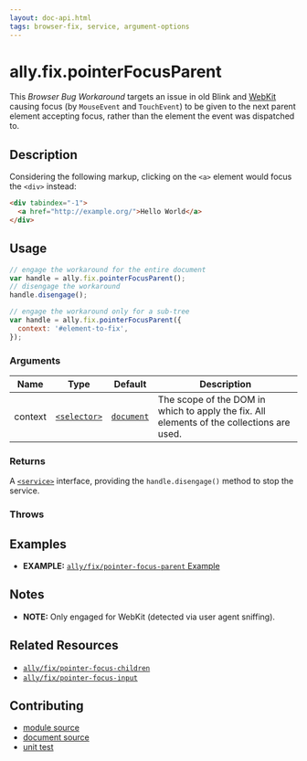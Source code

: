 ```yaml
---
layout: doc-api.html
tags: browser-fix, service, argument-options
---
```


# ally.fix.pointerFocusParent

This *Browser Bug Workaround* targets an issue in old Blink and [WebKit](https://bugs.webkit.org/show_bug.cgi?id=139945) causing focus (by `MouseEvent` and `TouchEvent`) to be given to the next parent element accepting focus, rather than the element the event was dispatched to.


## Description

Considering the following markup, clicking on the `<a>` element would focus the `<div>` instead:

```html
<div tabindex="-1">
  <a href="http://example.org/">Hello World</a>
</div>
```


## Usage

```js
// engage the workaround for the entire document
var handle = ally.fix.pointerFocusParent();
// disengage the workaround
handle.disengage();

// engage the workaround only for a sub-tree
var handle = ally.fix.pointerFocusParent({
  context: '#element-to-fix',
});
```

### Arguments

| Name | Type | Default | Description |
| ---- | ---- | ------- | ----------- |
| context | [`<selector>`](../concepts.md#Selector) | [`document`](https://developer.mozilla.org/en-US/docs/Web/API/Document) | The scope of the DOM in which to apply the fix. All elements of the collections are used. |

### Returns

A [`<service>`](../concepts.md#Service) interface, providing the `handle.disengage()` method to stop the service.

### Throws


## Examples

* **EXAMPLE:** [`ally/fix/pointer-focus-parent` Example](./pointer-focus-parent.example.html)


## Notes

* **NOTE:** Only engaged for WebKit (detected via user agent sniffing).


## Related Resources

* [`ally/fix/pointer-focus-children`](pointer-focus-children.md)
* [`ally/fix/pointer-focus-input`](pointer-focus-input.md)


## Contributing

* [module source](https://github.com/medialize/ally.js/blob/master/src/fix/pointer-focus-parent.js)
* [document source](https://github.com/medialize/ally.js/blob/master/docs/api/fix/pointer-focus-parent.md)
* [unit test](https://github.com/medialize/ally.js/blob/master/test/unit/fix.pointer-focus-parent.test.js)

